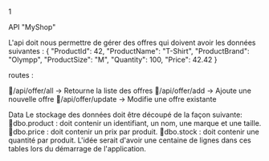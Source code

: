 1

API "MyShop"

L'api doit nous permettre de gérer des offres qui doivent avoir les données suivantes :
{
  "ProductId": 42,
  "ProductName": "T-Shirt",
  "ProductBrand": "Olympp",
  "ProductSize": "M",
  "Quantity": 100,
  "Price": 42.42
}

routes :

/api/offer/all -> Retourne la liste des offres
/api/offer/add -> Ajoute une nouvelle offre
/api/offer/update -> Modifie une offre existante

Data
Le stockage des données doit être découpé de la façon suivante:
dbo.product : doit contenir un identifiant, un nom, une marque et une taille.
dbo.price : doit contenir un prix par produit.
dbo.stock : doit contenir une quantité par produit.
L'idée serait d'avoir une centaine de lignes dans ces tables lors du démarrage de 
l'application.
